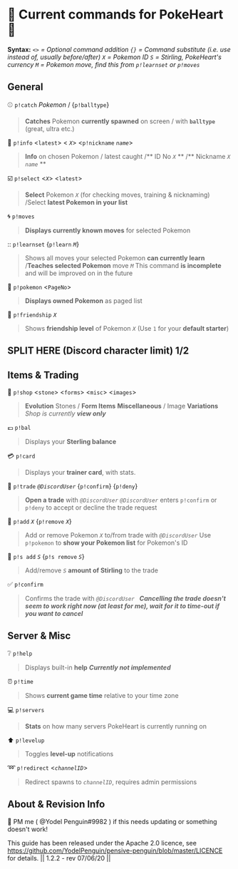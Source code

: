 :purple_heart: **Current commands for PokeHeart** :purple_heart:
===========

**Syntax:**
*`<>` = Optional command addition*
*`{}` = Command substitute (i.e. use instead of, usually before/after)*
*`X` = Pokemon ID*
*`S` = Stirling, PokeHeart's currency*
*`M` = Pokemon move, find this from `p!learnset` or `p!moves`*

 **General**
------------

:baseball: `p!catch` *Pokemon*  /  {`p!balltype`}
> **Catches** Pokemon **currently spawned** on screen
> / with **`balltype`** (great, ultra etc.)

:page_with_curl: `p!info` <`latest`> < *`X`*> <`p!nickname` *`name`*>
> **Info** on chosen Pokemon / latest caught
> /** ID No *`X`* **
> /** Nickname *`X`* *`name`* **

:ballot_box_with_check: `p!select` <*`X`*> <`latest`>
> **Select** Pokemon *`X`* (for checking moves, training & nicknaming)
> /Select **latest Pokemon in your list**

:cyclone:  `p!moves`
> **Displays currently known moves** for selected Pokemon

:: `p!learnset` {`p!learn` *`M`*}
> Shows all moves your selected Pokemon **can currently learn**
> /**Teaches selected Pokemon** move *`M`*
> This command **is incomplete** and will be improved on in the future

:bookmark_tabs: `p!pokemon` <`PageNo`>
> **Displays owned Pokemon** as paged list

:feet: `p!friendship` *`X`*
> Shows **friendship level** of Pokemon *`X`*
> (Use `1` for your **default starter**)

## SPLIT HERE (Discord character limit) 1/2

**Items & Trading**
------------
 :convenience_store: `p!shop` <`stone`> <`forms`> <`misc`> <`images`>
> **Evolution** Stones / **Form Items**
> **Miscellaneous** / Image **Variations**
> *Shop is currently* ***view only***

:pound: `p!bal`
> Displays your **Sterling balance**  

:credit_card: `p!card`
> Displays your **trainer card**, with stats.

:love_letter: `p!trade` *`@DiscordUser`* {`p!confirm`} {`p!deny`}
> **Open a trade** with *`@DiscordUser`*
> *`@DiscordUser`* enters `p!confirm` or `p!deny` to accept or decline the trade request

:open_hands: `p!add` *`X`* {`p!remove` *`X`*}
> Add or remove Pokemon *`X`* to/from trade with *`@DiscordUser`*
> Use `p!pokemon` to **show your Pokemon list** for Pokemon's ID

:money_with_wings: `p!s add` *`S`* {`p!s remove` *`S`*}
> Add/remove *`S`* **amount of Stirling** to the trade

:white_check_mark: `p!confirm`
> Confirms the trade with *`@DiscordUser `*
> ***Cancelling the trade doesn't seem to work right now (at least for me), wait for it to time-out if you want to cancel***

**Server & Misc**
------------
:grey_question: `p!help`  
> Displays built-in **help**
> ***Currently not implemented***

:alarm_clock: `p!time`
> Shows **current game time** relative to your time zone  

:computer: `p!servers`
> **Stats** on how many servers PokeHeart is currently running on

:arrow_up: `p!levelup`
> Toggles **level-up** notifications

:loop: `p!redirect` <*`channelID`*>
> Redirect spawns to *`channelID`*, requires admin permissions

**About & Revision Info**
-----------
:penguin: PM me ( @Yodel Penguin#9982 ) if this needs updating or something doesn't work!

This guide has been released under the Apache 2.0 licence, see https://github.com/YodelPenguin/pensive-penguin/blob/master/LICENCE for details.
|| 1.2.2 - rev 07/06/20  ||
